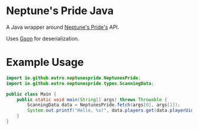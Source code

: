 # Neptune's Pride Java

A Java wrapper around [Neptune's Pride's](https://np.ironhelmet.com/) API.

Uses [Gson](https://github.com/google/gson) for deserialization.

# Example Usage

```java
import io.github.eutro.neptunespride.NeptunesPride;
import io.github.eutro.neptunespride.types.ScanningData;

public class Main {
    public static void main(String[] args) throws Throwable {
        ScanningData data = NeptunesPride.fetch(args[0], args[1]);
        System.out.printf("Hello, %s!", data.players.get(data.playerUid));
    }
}
```
